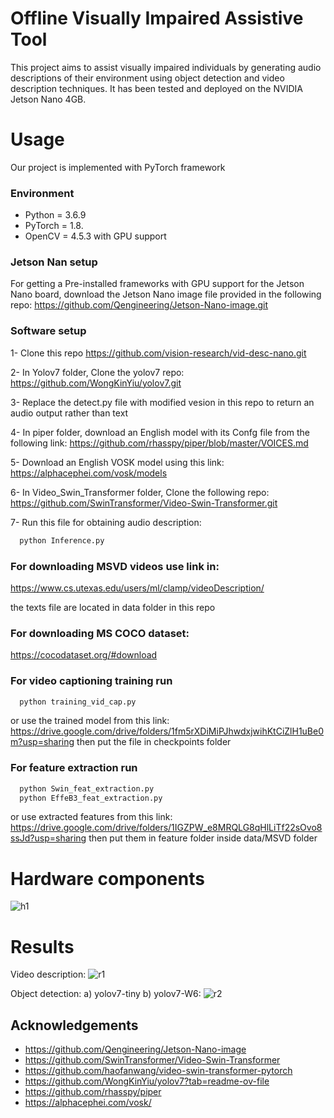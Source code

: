 
# Offline Visually Impaired Assistive Tool 
This project aims to assist visually impaired individuals by generating audio descriptions of their environment using object detection and video description techniques. It has been tested and deployed on the NVIDIA Jetson Nano 4GB.


# Usage
Our project is implemented with PyTorch framework

### Environment
- Python = 3.6.9
- PyTorch = 1.8.
- OpenCV = 4.5.3 with GPU support

### Jetson Nan setup
For getting a Pre-installed frameworks with GPU support for the Jetson Nano board, download the Jetson Nano image file provided in the following repo: https://github.com/Qengineering/Jetson-Nano-image.git


### Software setup

1- Clone this repo https://github.com/vision-research/vid-desc-nano.git

2- In Yolov7 folder, Clone the yolov7 repo: https://github.com/WongKinYiu/yolov7.git

3- Replace the detect.py file with modified vesion in this repo to return an audio output rather than text

4- In piper folder, download an English model with its Confg file from the following link: https://github.com/rhasspy/piper/blob/master/VOICES.md

5- Download an English VOSK model using this link: https://alphacephei.com/vosk/models

6- In Video_Swin_Transformer folder, Clone the following repo: https://github.com/SwinTransformer/Video-Swin-Transformer.git

7- Run this file for obtaining audio description:
```bash
  python Inference.py
```

### For downloading MSVD videos use link in:
https://www.cs.utexas.edu/users/ml/clamp/videoDescription/

the texts file are located in data folder in this repo



### For downloading MS COCO dataset:
https://cocodataset.org/#download


### For video captioning training run   

```bash
  python training_vid_cap.py
```
or use the trained model from this link: https://drive.google.com/drive/folders/1fm5rXDiMiPJhwdxjwihKtCiZlH1uBe0m?usp=sharing
then put the file in checkpoints folder  
### For feature extraction run   

```bash
  python Swin_feat_extraction.py
  python EffeB3_feat_extraction.py
```
or use extracted features from this link: https://drive.google.com/drive/folders/1IGZPW_e8MRQLG8qHlLiTf22sOvo8ssJd?usp=sharing
then put them in feature folder inside data/MSVD folder
# Hardware components

![h1](https://github.com/vision-research/vid-desc-jet/assets/169878400/d1d70e2a-85b3-46d8-92d3-6611ef7f7469)


# Results

Video description:
![r1](https://github.com/vision-research/vid-desc-jet/assets/169878400/ee25b43f-4a4b-4243-aabb-4df8b3a08488)




Object detection: a) yolov7-tiny  b) yolov7-W6:
![r2](https://github.com/vision-research/vid-desc-jet/assets/169878400/3ff6cf69-d4a3-4f30-bce6-8bd4ae2f1657)


    
## Acknowledgements


- https://github.com/Qengineering/Jetson-Nano-image
- https://github.com/SwinTransformer/Video-Swin-Transformer
- https://github.com/haofanwang/video-swin-transformer-pytorch
- https://github.com/WongKinYiu/yolov7?tab=readme-ov-file
- https://github.com/rhasspy/piper
- https://alphacephei.com/vosk/



